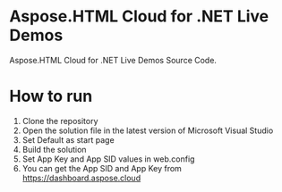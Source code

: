# Aspose.HTML Cloud for .NET Live Demos

Aspose.HTML Cloud for .NET Live Demos Source Code.
 
# How to run
 
 1. Clone the repository
 2. Open the solution file in the latest version of Microsoft Visual Studio
 3. Set Default as start page
 4. Build the solution
 5. Set App Key and App SID values in web.config
 6. You can get the App SID and App Key from https://dashboard.aspose.cloud
